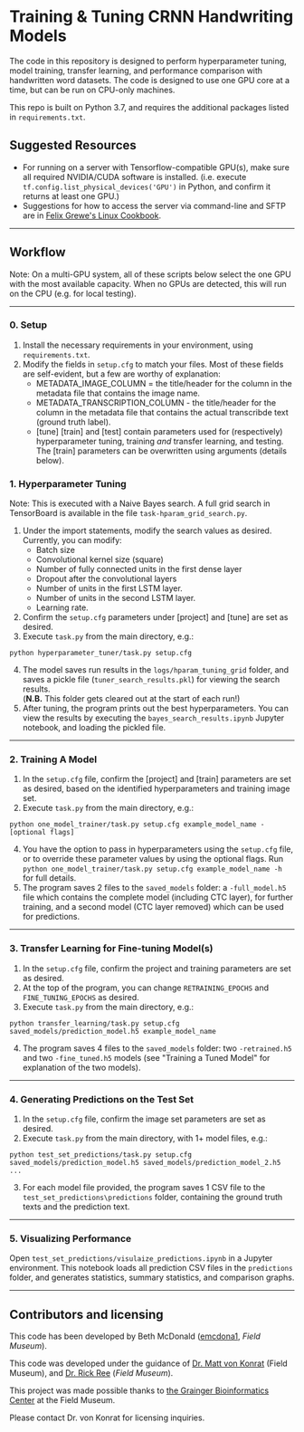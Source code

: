 # Training & Tuning CRNN Handwriting Models

The code in this repository is designed to perform hyperparameter tuning, model training,
transfer learning, and performance comparison with handwritten word datasets.  The code is designed
to use one GPU core at a time, but can be run on CPU-only machines.

This repo is built on Python 3.7, and requires the additional packages listed in `requirements.txt`.


## Suggested Resources
* For running on a server with Tensorflow-compatible GPU(s), make sure all required NVIDIA/CUDA 
software is installed.  (i.e. execute `tf.config.list_physical_devices('GPU')` in Python, and confirm
it returns at least one GPU.)
* Suggestions for how to access the server via command-line and SFTP are in 
[Felix Grewe's Linux Cookbook](https://felixgrewe.github.io/linux_cookbook/login_server.html).

-----

## Workflow

Note: On a multi-GPU system, all of these scripts below select the one GPU with the most available
capacity.  When no GPUs are detected, this will run on the CPU (e.g. for local testing).

-----

### 0. Setup

1. Install the necessary requirements in your environment, using `requirements.txt`.
2. Modify the fields in `setup.cfg` to match your files.  Most of these fields are self-evident, but a few
are worthy of explanation:
   - METADATA_IMAGE_COLUMN = the title/header for the column in the metadata file that contains the image name.
   - METADATA_TRANSCRIPTION_COLUMN - the title/header for the column in the metadata file that contains 
      the actual transcribde text (ground truth label).
   - [tune] [train] and [test] contain parameters used for (respectively) hyperparameter tuning,
      training _and_ transfer learning, and testing.  The [train] parameters can be overwritten using arguments (details below).


### 1. Hyperparameter Tuning

Note: This is executed with a Naive Bayes search.  A full grid search in TensorBoard is available in 
the file `task-hparam_grid_search.py`.

1. Under the import statements, modify the search values as desired.  Currently, you can modify:
   - Batch size
   - Convolutional kernel size (square)
   - Number of fully connected units in the first dense layer
   - Dropout after the convolutional layers
   - Number of units in the first LSTM layer.
   - Number of units in the second LSTM layer.
   - Learning rate.
2. Confirm the `setup.cfg` parameters under [project] and [tune] are set as desired.
3. Execute `task.py` from the main directory, e.g.:

`python hyperparameter_tuner/task.py setup.cfg`

4. The model saves run results in the `logs/hparam_tuning_grid` folder, and saves a pickle file 
   (`tuner_search_results.pkl`) for viewing the search results.  
   (**N.B.** This folder gets cleared out at the start of each run!)
5. After tuning, the program prints out the best hyperparameters.  You can view the results by executing
   the `bayes_search_results.ipynb` Jupyter notebook, and loading the pickled file.

-----

### 2. Training A Model

1. In the `setup.cfg` file, confirm the [project] and [train] parameters are set as desired, based on the identified
   hyperparameters and training image set.
3. Execute `task.py` from the main directory, e.g.:

`python one_model_trainer/task.py setup.cfg example_model_name -[optional flags]`

4. You have the option to pass in hyperparameters using the `setup.cfg` file, or to override these parameter values
   by using the optional flags.  Run `python one_model_trainer/task.py setup.cfg example_model_name -h`
   for full details.
5. The program saves 2 files to the `saved_models` folder: a `-full_model.h5` file 
   which contains the complete model (including CTC layer), for further training, and a second model
   (CTC layer removed) which can be used for predictions.

-----

### 3. Transfer Learning for Fine-tuning Model(s)

1. In the `setup.cfg` file, confirm the project and 
   training parameters are set as desired.
2. At the top of the program, you can change `RETRAINING_EPOCHS` and `FINE_TUNING_EPOCHS`
   as desired.
3. Execute `task.py` from the main directory, e.g.:

`python transfer_learning/task.py setup.cfg saved_models/prediction_model.h5 example_model_name`

4. The program saves 4 files to the `saved_models` folder: two `-retrained.h5`
   and two `-fine_tuned.h5` models (see "Training a Tuned Model" for explanation of the two models).

-----

### 4. Generating Predictions on the Test Set

1. In the `setup.cfg` file, confirm the image set parameters are set as desired.
2. Execute `task.py` from the main directory, with 1+ model files, e.g.:

`python test_set_predictions/task.py setup.cfg saved_models/prediction_model.h5 saved_models/prediction_model_2.h5 ...`

3. For each model file provided, the program saves 1 CSV file to the `test_set_predictions\predictions` folder,
   containing the ground truth texts and the prediction text.

-----

### 5. Visualizing Performance

Open `test_set_predictions/visulaize_predictions.ipynb` in a Jupyter environment.
This notebook loads all prediction CSV files in the `predictions` folder, and generates
statistics, summary statistics, and comparison graphs.

-----

## Contributors and licensing
This code has been developed by Beth McDonald ([emcdona1](https://github.com/emcdona1), *Field Museum*). 

This code was developed under the guidance of [Dr. Matt von Konrat](https://www.fieldmuseum.org/about/staff/profile/16) (Field Museum), and [Dr. Rick Ree](https://www.fieldmuseum.org/about/staff/profile/36) (*Field Museum*).

This project was made possible thanks to [the Grainger Bioinformatics Center](https://www.fieldmuseum.org/science/labs/grainger-bioinformatics-center) at the Field Museum.

Please contact Dr. von Konrat for licensing inquiries.
